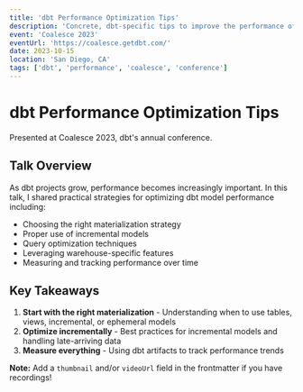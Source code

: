```yaml
---
title: 'dbt Performance Optimization Tips'
description: 'Concrete, dbt-specific tips to improve the performance of your models and speed up your analytics workflows.'
event: 'Coalesce 2023'
eventUrl: 'https://coalesce.getdbt.com/'
date: 2023-10-15
location: 'San Diego, CA'
tags: ['dbt', 'performance', 'coalesce', 'conference']
---
```


# dbt Performance Optimization Tips

Presented at Coalesce 2023, dbt's annual conference.

## Talk Overview

As dbt projects grow, performance becomes increasingly important. In this talk, I shared practical strategies for optimizing dbt model performance including:

- Choosing the right materialization strategy
- Proper use of incremental models
- Query optimization techniques
- Leveraging warehouse-specific features
- Measuring and tracking performance over time

## Key Takeaways

1. **Start with the right materialization** - Understanding when to use tables, views, incremental, or ephemeral models
2. **Optimize incrementally** - Best practices for incremental models and handling late-arriving data
3. **Measure everything** - Using dbt artifacts to track performance trends

**Note:** Add a `thumbnail` and/or `videoUrl` field in the frontmatter if you have recordings!